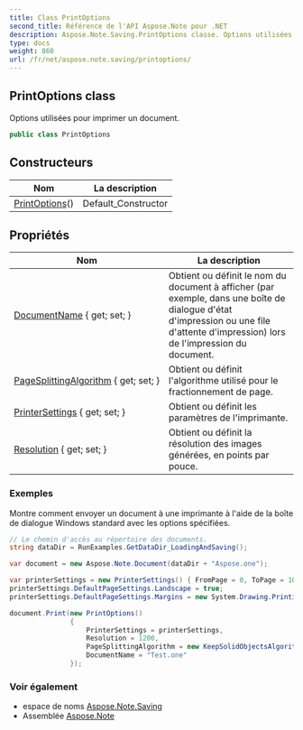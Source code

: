 ```yaml
---
title: Class PrintOptions
second_title: Référence de l'API Aspose.Note pour .NET
description: Aspose.Note.Saving.PrintOptions classe. Options utilisées pour imprimer un document.
type: docs
weight: 860
url: /fr/net/aspose.note.saving/printoptions/
---
```

## PrintOptions class

Options utilisées pour imprimer un document.

```csharp
public class PrintOptions
```

## Constructeurs

| Nom | La description |
| --- | --- |
| [PrintOptions](printoptions/)() | Default_Constructor |

## Propriétés

| Nom | La description |
| --- | --- |
| [DocumentName](../../aspose.note.saving/printoptions/documentname/) { get; set; } | Obtient ou définit le nom du document à afficher (par exemple, dans une boîte de dialogue d'état d'impression ou une file d'attente d'impression) lors de l'impression du document. |
| [PageSplittingAlgorithm](../../aspose.note.saving/printoptions/pagesplittingalgorithm/) { get; set; } | Obtient ou définit l'algorithme utilisé pour le fractionnement de page. |
| [PrinterSettings](../../aspose.note.saving/printoptions/printersettings/) { get; set; } | Obtient ou définit les paramètres de l'imprimante. |
| [Resolution](../../aspose.note.saving/printoptions/resolution/) { get; set; } | Obtient ou définit la résolution des images générées, en points par pouce. |

### Exemples

Montre comment envoyer un document à une imprimante à l'aide de la boîte de dialogue Windows standard avec les options spécifiées.

```csharp
// Le chemin d'accès au répertoire des documents.
string dataDir = RunExamples.GetDataDir_LoadingAndSaving();

var document = new Aspose.Note.Document(dataDir + "Aspose.one");

var printerSettings = new PrinterSettings() { FromPage = 0, ToPage = 10 };
printerSettings.DefaultPageSettings.Landscape = true;
printerSettings.DefaultPageSettings.Margins = new System.Drawing.Printing.Margins(50, 50, 150, 50);

document.Print(new PrintOptions()
               {
                   PrinterSettings = printerSettings,
                   Resolution = 1200,
                   PageSplittingAlgorithm = new KeepSolidObjectsAlgorithm(),
                   DocumentName = "Test.one"
               });
```

### Voir également

* espace de noms [Aspose.Note.Saving](../../aspose.note.saving/)
* Assemblée [Aspose.Note](../../)


